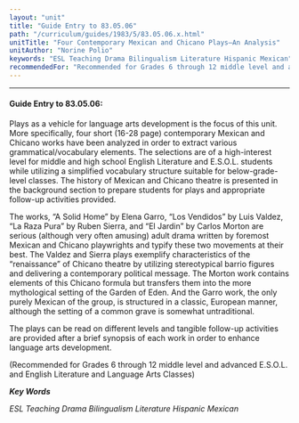 ```yaml
---
layout: "unit"
title: "Guide Entry to 83.05.06"
path: "/curriculum/guides/1983/5/83.05.06.x.html"
unitTitle: "Four Contemporary Mexican and Chicano Plays—An Analysis"
unitAuthor: "Norine Polio"
keywords: "ESL Teaching Drama Bilingualism Literature Hispanic Mexican"
recommendedFor: "Recommended for Grades 6 through 12 middle level and advanced E.S.O.L.  and English Literature and Language Arts Classes"
---
```

<body>
<hr/>
 <h4>
  Guide Entry to 83.05.06:
 </h4>
 Plays as a vehicle for language arts development is the focus of this unit.  More specifically, four short (16-28 page) contemporary Mexican and Chicano works have been analyzed in order to extract various grammatical/vocabulary elements.  The selections are of a high-interest level for middle and high school English Literature and E.S.O.L.  students while utilizing a simplified vocabulary structure suitable for below-grade-level classes.  The history of Mexican and Chicano theatre is presented in the background section to prepare students for plays and appropriate follow-up activities provided.
 <p>
  The works, “A Solid Home” by Elena Garro, “Los Vendidos” by Luis Valdez, “La Raza Pura” by Ruben Sierra, and “El Jardin” by Carlos Morton are serious (although very often amusing) adult drama written by foremost Mexican and Chicano playwrights and typify these two movements at their best.  The Valdez and Sierra plays exemplify characteristics of the “renaissance” of Chicano theatre by utilizing stereotypical barrio figures and delivering a contemporary political message.  The Morton work contains elements of this Chicano formula but transfers them into the more mythological setting of the Garden of Eden.  And the Garro work, the only purely Mexican of the group, is structured in a classic, European manner, although the setting of a common grave is somewhat untraditional.
 </p>
 <p>
  The plays can be read on different levels and tangible follow-up activities are provided after a brief synopsis of each work in order to enhance language arts development.
 </p>
 <p>
  (Recommended for Grades 6 through 12 middle level and advanced E.S.O.L.  and English Literature and Language Arts Classes)
 </p>
<p>
  <b>
   <i>
    Key Words
   </i>
  </b>
  <br/>
 </p>
 <p>
  <i>
   ESL Teaching Drama Bilingualism Literature Hispanic Mexican
  </i>
 </p>

</body>